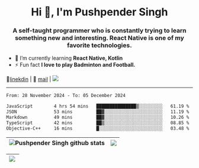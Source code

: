 <h1 align="center">Hi 👋, I'm Pushpender Singh</h1>
<h3 align="center">A self-taught programmer who is constantly trying to learn something new and interesting. React Native is one of my favorite technologies.</h3>

- 🌱 I’m currently learning **React Native, Kotlin**
- ⚡ Fun fact **I love to play Badminton and Football.**

👔[linekdin](https://www.linkedin.com/in/pushpender-singh-240061202/) | 📧 [mail](mailto:pushpendersingh694@gmail.com) | 
<a href="https://github.com/pushpender-singh-ap/pushpender-singh-ap">
    <img src="https://komarev.com/ghpvc/?username=pushpender-singh-ap&style=for-the-badge">
</a>


---

<!--START_SECTION:waka-->

```txt
From: 28 November 2024 - To: 05 December 2024

JavaScript        4 hrs 54 mins   ███████████████▒░░░░░░░░░   61.19 %
JSON              53 mins         ██▓░░░░░░░░░░░░░░░░░░░░░░   11.19 %
Markdown          49 mins         ██▓░░░░░░░░░░░░░░░░░░░░░░   10.26 %
TypeScript        42 mins         ██▒░░░░░░░░░░░░░░░░░░░░░░   08.85 %
Objective-C++     16 mins         █░░░░░░░░░░░░░░░░░░░░░░░░   03.48 %
```

<!--END_SECTION:waka-->


| <a><img align="center" src="https://github-readme-stats-iota-ecru-15.vercel.app/api?username=pushpender-singh-ap&show_icons=true&include_all_commits=true&theme=buefy&hide_border=true" alt="Pushpender Singh github stats" /></a> | <a><img align="center" src="https://github-readme-stats-iota-ecru-15.vercel.app/api/top-langs/?username=pushpender-singh-ap&layout=compact&theme=buefy&hide_border=true" /></a> |
| ------------- | ------------- |

| <a> <img align="left" src="https://github-readme-streak-stats.herokuapp.com/?user=pushpender-singh-ap" /></br> </a> |
| ------------- |

